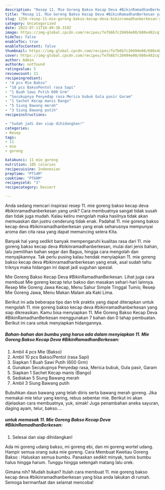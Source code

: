 ```yaml
---
description: "Resep 11. Mie Goreng Bakso Kecap Deva #BikinRamadhanBerkesan yang Lezat Sekali"
title: "Resep 11. Mie Goreng Bakso Kecap Deva #BikinRamadhanBerkesan yang Lezat Sekali"
slug: 1256-resep-11-mie-goreng-bakso-kecap-deva-bikinramadhanberkesan-yang-lezat-sekali
category: Uncategorized
date: 2022-07-11T16:49:38.319Z
image: https://img-global.cpcdn.com/recipes/fe7b6b7c20494e00/680x482cq70/11-mie-goreng-bakso-kecap-deva-bikinramadhanberkesan-foto-resep-utama.jpg
hideToc: false
enableToc: true
enableTocContent: false
thumbnail: https://img-global.cpcdn.com/recipes/fe7b6b7c20494e00/680x482cq70/11-mie-goreng-bakso-kecap-deva-bikinramadhanberkesan-foto-resep-utama.jpg
cover: https://img-global.cpcdn.com/recipes/fe7b6b7c20494e00/680x482cq70/11-mie-goreng-bakso-kecap-deva-bikinramadhanberkesan-foto-resep-utama.jpg
author: Admin
authorAv: notfound
ratingvalue: 5
reviewcount: 21
recipeingredient:
- "4 pcs Mie Bakso"
- "10 pcs BaksoPentol rasa Sapi"
- "1 Buah Sawi Putih 600 Grm"
- "Secukupnya Penyedap rasa Merica bubuk Gula pasir Garam"
- "1 Sachet Kecap manis Bango"
- "5 Siung Bawang merah"
- "3 Siung Bawang putih"
recipeinstructions:

- "Sudah jadi dan siap dihidangkan!"
categories:
- Resep
tags:
- 11
- mie
- goreng

katakunci: 11 mie goreng 
nutrition: 105 calories
recipecuisine: Indonesian
preptime: "PT14M"
cooktime: "PT60M"
recipeyield: "3"
recipecategory: Dessert

---
```





Anda sedang mencari inspirasi resep 11. mie goreng bakso kecap deva #bikinramadhanberkesan yang unik? Cara membuatnya sangat tidak susah dan tidak juga mudah. Kalau keliru mengolah maka hasilnya tidak akan memuaskan dan justru cenderung tidak enak. Padahal 11. mie goreng bakso kecap deva #bikinramadhanberkesan yang enak seharusnya mempunyai aroma dan cita rasa yang dapat memancing selera Kita.





Banyak hal yang sedikit banyak mempengaruhi kualitas rasa dari 11. mie goreng bakso kecap deva #bikinramadhanberkesan, mulai dari jenis bahan, lalu pemilihan bahan segar dan Bagus, hingga cara mengolah dan menyajikannya. Tak perlu pusing kalau hendak menyiapkan 11. mie goreng bakso kecap deva #bikinramadhanberkesan yang enak,      asal sudah tahu triknya maka hidangan ini dapat jadi suguhan spesial.














Mie Goreng Bakso Kecap Deva #BikinRamadhanBerkesan. Lihat juga cara membuat Mie goreng kecap telur bakso dan masakan sehari-hari lainnya. Resep Mie Goreng Jawa Kecap, Menu Sahur Simple Tinggal Tumis; Resep Mie Goreng Jawa, Menu Makan Malam ala Kaki Lima.






Berikut ini ada beberapa tips dan trik praktis yang dapat diterapkan untuk mengolah 11. mie goreng bakso kecap deva #bikinramadhanberkesan yang siap dikreasikan. Kamu bisa menyiapkan 11. Mie Goreng Bakso Kecap Deva #BikinRamadhanBerkesan menggunakan 7 bahan dan 0 tahap pembuatan. Berikut ini cara untuk menyiapkan hidangannya.

<!--inarticleads1-->

##### Bahan-bahan dan bumbu yang harus ada dalam menyiapkan 11. Mie Goreng Bakso Kecap Deva #BikinRamadhanBerkesan:

1. Ambil 4 pcs Mie (Bakso)
1. Ambil 10 pcs Bakso/Pentol (rasa Sapi)
1. Siapkan 1 Buah Sawi Putih (600 Grm)
1. Gunakan Secukupnya Penyedap rasa, Merica bubuk, Gula pasir, Garam
1. Siapkan 1 Sachet Kecap manis (Bango)
1. Sediakan 5 Siung Bawang merah
1. Ambil 3 Siung Bawang putih


Bubuhkan daun bawang yang telah diiris serta bawang merah goreng. Jika memakai mie telur yang kering, rebus sebentar mie. Berikut ini akan dijelaskan cara membuatnya, yuk, simak! Juga penambahan aneka sayuran, daging ayam, telur, bakso…. 

<!--inarticleads2-->

#####  untuk memasak 11. Mie Goreng Bakso Kecap Deva #BikinRamadhanBerkesan:


1. Selesai dan siap dihidangkan!

Ada mi goreng udang bakso, mi goreng ebi, dan mi goreng wortel udang. Hampir semua orang suka mie goreng. Cara Membuat Kwetiau Goreng Bakso : Haluskan semua bumbu. Panaskan sedikit minyak, tumis bumbu halus hingga harum. Tunggu hingga setengah matang lalu orek. 

Gimana nih? Mudah bukan? Itulah cara membuat 11. mie goreng bakso kecap deva #bikinramadhanberkesan yang bisa anda lakukan di rumah. Semoga bermanfaat dan selamat mencoba!
